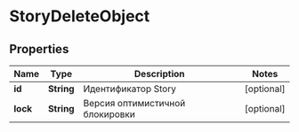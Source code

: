 

# StoryDeleteObject


## Properties

| Name | Type | Description | Notes |
|------------ | ------------- | ------------- | -------------|
|**id** | **String** | Идентификатор Story |  [optional] |
|**lock** | **String** | Версия оптимистичной блокировки |  [optional] |



